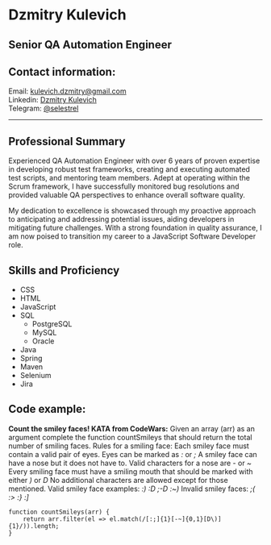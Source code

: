 # Dzmitry Kulevich

## Senior QA Automation Engineer

## Contact information:
 
Email: [kulevich.dzmitry@gmail.com](mailto:kulevich.dzmitry@gmail.com)\
Linkedin: [Dzmitry Kulevich](https://www.linkedin.com/in/dzmitry-kulevich/)\
Telegram: [@selestrel](https://t.me/selestrel)
***

## Professional Summary

Experienced QA Automation Engineer with over 6 years of proven expertise in developing robust test frameworks, creating and executing automated test scripts, and mentoring team members. Adept at operating within the Scrum framework, I have successfully monitored bug resolutions and provided valuable QA perspectives to enhance overall software quality.

My dedication to excellence is showcased through my proactive approach to anticipating and addressing potential issues, aiding developers in mitigating future challenges. With a strong foundation in quality assurance, I am now poised to transition my career to a JavaScript Software Developer role.

## Skills and Proficiency

+ CSS
+ HTML
+ JavaScript
+ SQL
    + PostgreSQL
    + MySQL
    + Oracle
+ Java
+ Spring
+ Maven
+ Selenium
+ Jira

## Code example:

**Count the smiley faces! KATA from CodeWars:** Given an array (arr) as an argument complete the function countSmileys that should return the total number of smiling faces.
Rules for a smiling face:
Each smiley face must contain a valid pair of eyes. Eyes can be marked as *:* or *;*
A smiley face can have a nose but it does not have to. Valid characters for a nose are *-* or *~*
Every smiling face must have a smiling mouth that should be marked with either *)* or *D*
No additional characters are allowed except for those mentioned.
Valid smiley face examples: *:) :D ;-D :~)*
Invalid smiley faces: *;( :> :} :]*

```
function countSmileys(arr) {
    return arr.filter(el => el.match(/[:;]{1}[-~]{0,1}[D\)]{1}/)).length;
}
```
